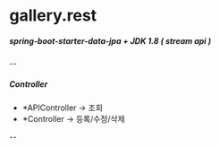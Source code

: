 # gallery.rest

##### spring-boot-starter-data-jpa + JDK 1.8 ( stream api )
--

##### Controller
- *APIController -> 조회
- *Controller -> 등록/수정/삭제

--